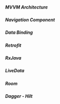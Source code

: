 
##### MVVM Architecture
##### Navigation Component
##### Data Binding
##### Retrofit
##### RxJava
##### LiveData
##### Room
##### Dagger - Hilt
